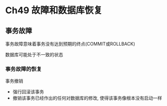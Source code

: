 # Ch49 故障和数据库恢复

## 事务故障
事务故障意味着事务没有达到预期的终点(COMMIT或ROLLBACK)

数据库可能处于不一致的状态

### 事务故障的恢复
事务撤销
- 强行回滚该事务
- 撤销该事务已经作出的任何对数据库的修改, 使得该事务像根本没有启动一样